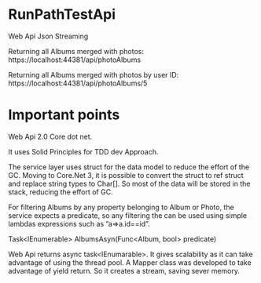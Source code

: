 # RunPathTestApi
Web Api Json Streaming

Returning all Albums merged with photos:
https://localhost:44381/api/photoAlbums

Returning all Albums merged with photos by user ID:
https://localhost:44381/api/photoAlbums/5

# Important points
Web Api 2.0 Core dot net.

It uses Solid Principles for TDD dev Approach.

The service layer uses struct for the data model to reduce the effort of the GC. Moving to Core.Net 3, it is possible to convert the struct to ref struct and replace string types to Char[]. So most of the data will be stored in the stack, reducing the effort of GC.

For filtering Albums by any property belonging to Album or Photo, the service expects a predicate, so any filtering the can be used using simple lambdas expressions such as ”a=>a.id==id”.

Task<IEnumerable<Album>> AlbumsAsyn(Func<Album, bool> predicate)

Web Api returns async task<IEnumarable<T>>. It gives scalability as it can take advantage of using the thread pool.
A Mapper class was developed to take advantage of yield return. So it creates a stream, saving sever memory.






